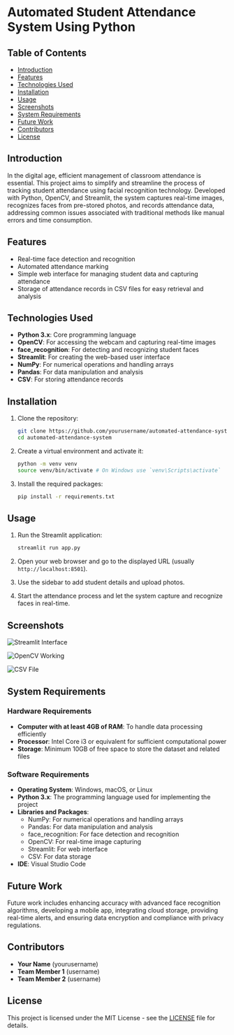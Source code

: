 # Automated Student Attendance System Using Python



## Table of Contents
- [Introduction](#introduction)
- [Features](#features)
- [Technologies Used](#technologies-used)
- [Installation](#installation)
- [Usage](#usage)
- [Screenshots](#screenshots)
- [System Requirements](#system-requirements)
- [Future Work](#future-work)
- [Contributors](#contributors)
- [License](#license)

## Introduction
In the digital age, efficient management of classroom attendance is essential. This project aims to simplify and streamline the process of tracking student attendance using facial recognition technology. Developed with Python, OpenCV, and Streamlit, the system captures real-time images, recognizes faces from pre-stored photos, and records attendance data, addressing common issues associated with traditional methods like manual errors and time consumption.

## Features
- Real-time face detection and recognition
- Automated attendance marking
- Simple web interface for managing student data and capturing attendance
- Storage of attendance records in CSV files for easy retrieval and analysis

## Technologies Used
- **Python 3.x**: Core programming language
- **OpenCV**: For accessing the webcam and capturing real-time images
- **face_recognition**: For detecting and recognizing student faces
- **Streamlit**: For creating the web-based user interface
- **NumPy**: For numerical operations and handling arrays
- **Pandas**: For data manipulation and analysis
- **CSV**: For storing attendance records

## Installation
1. Clone the repository:
    ```bash
    git clone https://github.com/yourusername/automated-attendance-system.git
    cd automated-attendance-system
    ```

2. Create a virtual environment and activate it:
    ```bash
    python -m venv venv
    source venv/bin/activate # On Windows use `venv\Scripts\activate`
    ```

3. Install the required packages:
    ```bash
    pip install -r requirements.txt
    ```

## Usage
1. Run the Streamlit application:
    ```bash
    streamlit run app.py
    ```

2. Open your web browser and go to the displayed URL (usually `http://localhost:8501`).

3. Use the sidebar to add student details and upload photos.

4. Start the attendance process and let the system capture and recognize faces in real-time.

## Screenshots
![Streamlit Interface](images/interface.png)  <!-- Replace with your actual screenshot path -->

![OpenCV Working](images/opencv_working.png)  <!-- Replace with your actual screenshot path -->

![CSV File](images/csv_file.png)  <!-- Replace with your actual screenshot path -->

## System Requirements
### Hardware Requirements
- **Computer with at least 4GB of RAM**: To handle data processing efficiently
- **Processor**: Intel Core i3 or equivalent for sufficient computational power
- **Storage**: Minimum 10GB of free space to store the dataset and related files

### Software Requirements
- **Operating System**: Windows, macOS, or Linux
- **Python 3.x**: The programming language used for implementing the project
- **Libraries and Packages**:
  - NumPy: For numerical operations and handling arrays
  - Pandas: For data manipulation and analysis
  - face_recognition: For face detection and recognition
  - OpenCV: For real-time image capturing
  - Streamlit: For web interface
  - CSV: For data storage
- **IDE**: Visual Studio Code

## Future Work
Future work includes enhancing accuracy with advanced face recognition algorithms, developing a mobile app, integrating cloud storage, providing real-time alerts, and ensuring data encryption and compliance with privacy regulations.

## Contributors
- **Your Name** (yourusername) <!-- Replace with actual names and GitHub usernames -->
- **Team Member 1** (username)
- **Team Member 2** (username)

## License
This project is licensed under the MIT License - see the [LICENSE](LICENSE) file for details.

